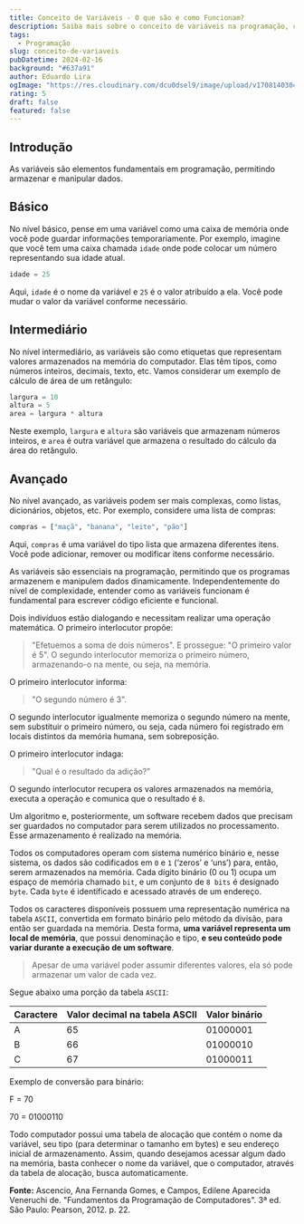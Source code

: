 ```yaml
---
title: Conceito de Variáveis - O que são e como Funcionam?
description: Saiba mais sobre o conceito de variáveis na programação, como elas funcionam e sua importância no armazenamento de dados.
tags:
  - Programação
slug: conceito-de-variaveis
pubDatetime: 2024-02-16
background: "#637a91"
author: Eduardo Lira
ogImage: "https://res.cloudinary.com/dcu0dsel9/image/upload/v1708140304/memoria.jpg"
rating: 5
draft: false
featured: false
---
```


## Introdução

As variáveis são elementos fundamentais em programação, permitindo armazenar e manipular dados.

## Básico

No nível básico, pense em uma variável como uma caixa de memória onde você pode guardar informações temporariamente. Por exemplo, imagine que você tem uma caixa chamada `idade` onde pode colocar um número representando sua idade atual.

```python
idade = 25
```

Aqui, `idade` é o nome da variável e `25` é o valor atribuído a ela. Você pode mudar o valor da variável conforme necessário.

## Intermediário

No nível intermediário, as variáveis são como etiquetas que representam valores armazenados na memória do computador. Elas têm tipos, como números inteiros, decimais, texto, etc. Vamos considerar um exemplo de cálculo de área de um retângulo:

```python
largura = 10
altura = 5
area = largura * altura
```

Neste exemplo, `largura` e `altura` são variáveis que armazenam números inteiros, e `area` é outra variável que armazena o resultado do cálculo da área do retângulo.

## Avançado

No nível avançado, as variáveis podem ser mais complexas, como listas, dicionários, objetos, etc. Por exemplo, considere uma lista de compras:

```python
compras = ["maçã", "banana", "leite", "pão"]
```

Aqui, `compras` é uma variável do tipo lista que armazena diferentes itens. Você pode adicionar, remover ou modificar itens conforme necessário.

As variáveis são essenciais na programação, permitindo que os programas armazenem e manipulem dados dinamicamente. Independentemente do nível de complexidade, entender como as variáveis funcionam é fundamental para escrever código eficiente e funcional.

Dois indivíduos estão dialogando e necessitam realizar uma operação matemática.
O primeiro interlocutor propõe:

> "Efetuemos a soma de dois números".
> E prossegue:
> "O primeiro valor é 5".
> O segundo interlocutor memoriza o primeiro número, armazenando-o na mente, ou seja, na memória.

O primeiro interlocutor informa:

> "O segundo número é 3".

O segundo interlocutor igualmente memoriza o segundo número na mente, sem substituir o primeiro número, ou seja, cada número foi registrado em locais distintos da memória humana, sem sobreposição.

O primeiro interlocutor indaga:

> "Qual é o resultado da adição?"

O segundo interlocutor recupera os valores armazenados na memória, executa a operação e comunica que o resultado é `8`.

Um algoritmo e, posteriormente, um software recebem dados que precisam ser guardados no computador para serem utilizados no processamento. Esse armazenamento é realizado na memória.

Todos os computadores operam com sistema numérico binário e, nesse sistema, os dados são codificados em `0` e `1` (‘zeros’ e ‘uns’) para, então, serem armazenados na memória. Cada dígito binário (0 ou 1) ocupa um espaço de memória chamado `bit`, e um conjunto de `8 bits` é designado `byte`. Cada `byte` é identificado e acessado através de um endereço.

Todos os caracteres disponíveis possuem uma representação numérica na tabela `ASCII`, convertida em formato binário pelo método da divisão, para então ser guardada na memória. Desta forma, **uma variável representa um local de memória**, que possui denominação e tipo, **e seu conteúdo pode variar durante a execução de um software**.

> Apesar de uma variável poder assumir diferentes valores, ela só pode armazenar um valor de cada vez.

Segue abaixo uma porção da tabela `ASCII`:

| Caractere | Valor decimal na tabela ASCII | Valor binário |
| --------- | ----------------------------- | ------------- |
| A         | 65                            | 01000001      |
| B         | 66                            | 01000010      |
| C         | 67                            | 01000011      |

Exemplo de conversão para binário:

F = 70

70 = 01000110

Todo computador possui uma tabela de alocação que contém o nome da variável, seu tipo (para determinar o tamanho em bytes) e seu endereço inicial de armazenamento. Assim, quando desejamos acessar algum dado na memória, basta conhecer o nome da variável, que o computador, através da tabela de alocação, busca automaticamente.

**Fonte:** Ascencio, Ana Fernanda Gomes, e Campos, Edilene Aparecida Veneruchi de. "Fundamentos da Programação de Computadores". 3ª ed. São Paulo: Pearson, 2012. p. 22.
